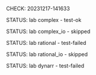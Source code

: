 CHECK: 20231217-141633
STATUS: lab complex - test-ok
STATUS: lab complex_io - skipped
STATUS: lab rational - test-failed
STATUS: lab rational_io - skipped
STATUS: lab dynarr - test-failed

